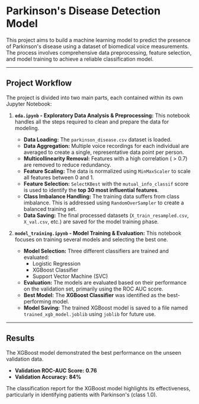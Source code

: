#  Parkinson's Disease Detection Model

This project aims to build a machine learning model to predict the presence of Parkinson's disease using a dataset of biomedical voice measurements. The process involves comprehensive data preprocessing, feature selection, and model training to achieve a reliable classification model.

---

##  Project Workflow

The project is divided into two main parts, each contained within its own Jupyter Notebook:

1.  **`eda.ipynb` - Exploratory Data Analysis & Preprocessing:**
    This notebook handles all the steps required to clean and prepare the data for modeling.
    * **Data Loading:** The `parkinson_disease.csv` dataset is loaded.
    * **Data Aggregation:** Multiple voice recordings for each individual are averaged to create a single, representative data point per person.
    * **Multicollinearity Removal:** Features with a high correlation ( > 0.7) are removed to reduce redundancy.
    * **Feature Scaling:** The data is normalized using `MinMaxScaler` to scale all features between 0 and 1.
    * **Feature Selection:** `SelectKBest` with the `mutual_info_classif` score is used to identify the **top 30 most influential features**.
    * **Class Imbalance Handling:** The training data suffers from class imbalance. This is addressed using `RandomOverSampler` to create a balanced training set.
    * **Data Saving:** The final processed datasets (`X_train_resampled.csv`, `X_val.csv`, etc.) are saved for the model training phase.

2.  **`model_training.ipynb` - Model Training & Evaluation:**
    This notebook focuses on training several models and selecting the best one.
    * **Model Selection:** Three different classifiers are trained and evaluated:
        * Logistic Regression
        * XGBoost Classifier
        * Support Vector Machine (SVC)
    * **Evaluation:** The models are evaluated based on their performance on the validation set, primarily using the ROC AUC score.
    * **Best Model:** The **XGBoost Classifier** was identified as the best-performing model.
    * **Model Saving:** The trained XGBoost model is saved to a file named `trained_xgb_model.joblib` using `joblib` for future use.

---

##  Results

The XGBoost model demonstrated the best performance on the unseen validation data.

* **Validation ROC-AUC Score:** **0.76**
* **Validation Accuracy:** **84%**

The classification report for the XGBoost model highlights its effectiveness, particularly in identifying patients with Parkinson's (class 1.0).
